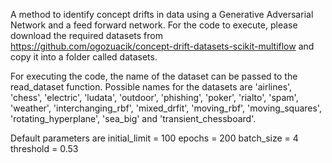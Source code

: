A method to identify concept drifts in data using a Generative Adversarial Network and a feed forward network. 
For the code to execute, please download the required datasets from https://github.com/ogozuacik/concept-drift-datasets-scikit-multiflow
and copy it into a folder called datasets.

For executing the code, the name of the dataset can be passed to the read_dataset function.
Possible names for the datasets are 'airlines', 'chess', 'electric', 'ludata', 'outdoor', 'phishing', 
'poker', 'rialto', 'spam', 'weather', 'interchanging_rbf', 'mixed_drfit', 'moving_rbf', 'moving_squares', 
'rotating_hyperplane', 'sea_big' and 'transient_chessboard'.

Default parameters are
initial_limit = 100
epochs = 200
batch_size = 4
threshold = 0.53
